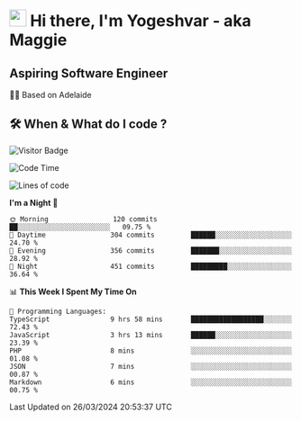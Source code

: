 <h1><img src="https://emojis.slackmojis.com/emojis/images/1531849430/4246/blob-sunglasses.gif?1531849430" width="30"/> Hi there, I'm Yogeshvar - aka Maggie</h1>

## Aspiring Software Engineer
🏂🏻  Based on Adelaide 

## 🛠 When & What do I code ?  

![Visitor Badge](https://visitor-badge.feriirawann.repl.co?username=yogeshvar&repo=yogeshvar&label=Visitors&style=plastic&color=%23457BFF&contentType=svg)

<!--START_SECTION:waka-->
![Code Time](http://img.shields.io/badge/Code%20Time-2%2C778%20hrs%206%20mins-blue)

![Lines of code](https://img.shields.io/badge/From%20Hello%20World%20I%27ve%20Written-4.1%20million%20lines%20of%20code-blue)

**I'm a Night 🦉** 

```text
🌞 Morning                120 commits         ██░░░░░░░░░░░░░░░░░░░░░░░   09.75 % 
🌆 Daytime                304 commits         ██████░░░░░░░░░░░░░░░░░░░   24.70 % 
🌃 Evening                356 commits         ███████░░░░░░░░░░░░░░░░░░   28.92 % 
🌙 Night                  451 commits         █████████░░░░░░░░░░░░░░░░   36.64 % 
```


📊 **This Week I Spent My Time On** 

```text
💬 Programming Languages: 
TypeScript               9 hrs 58 mins       ██████████████████░░░░░░░   72.43 % 
JavaScript               3 hrs 13 mins       ██████░░░░░░░░░░░░░░░░░░░   23.39 % 
PHP                      8 mins              ░░░░░░░░░░░░░░░░░░░░░░░░░   01.08 % 
JSON                     7 mins              ░░░░░░░░░░░░░░░░░░░░░░░░░   00.87 % 
Markdown                 6 mins              ░░░░░░░░░░░░░░░░░░░░░░░░░   00.75 % 
```


 Last Updated on 26/03/2024 20:53:37 UTC
<!--END_SECTION:waka-->
